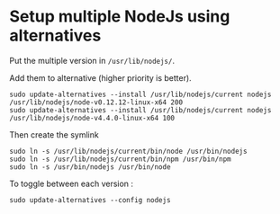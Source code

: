 # Setup multiple NodeJs using alternatives

Put the multiple version in `/usr/lib/nodejs/`.

Add them to alternative (higher priority is better).

    sudo update-alternatives --install /usr/lib/nodejs/current nodejs /usr/lib/nodejs/node-v0.12.12-linux-x64 200
    sudo update-alternatives --install /usr/lib/nodejs/current nodejs /usr/lib/nodejs/node-v4.4.0-linux-x64 100

Then create the symlink

    sudo ln -s /usr/lib/nodejs/current/bin/node /usr/bin/nodejs
    sudo ln -s /usr/lib/nodejs/current/bin/npm /usr/bin/npm
    sudo ln -s /usr/bin/nodejs /usr/bin/node

To toggle between each version :

    sudo update-alternatives --config nodejs